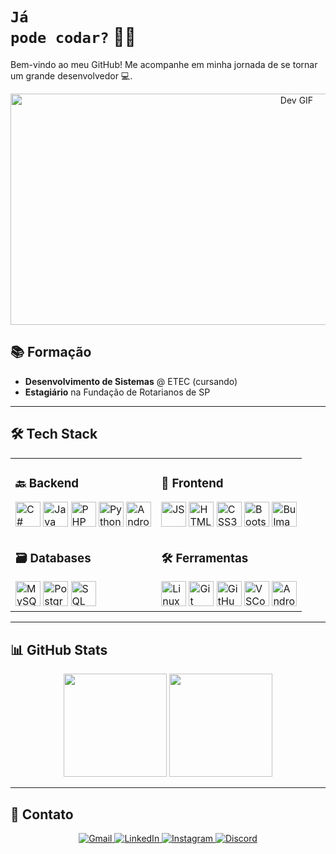 
# <code style="color:name_color">Já pode codar?</code> 👨‍💻

Bem-vindo ao meu GitHub! Me acompanhe em minha jornada de se tornar um grande desenvolvedor 💻.

<div align="center">
  <img src="https://i.pinimg.com/originals/e1/7a/b9/e17ab9681bec36303a67cd0e13a7b170.gif" alt="Dev GIF" width="900" height="370">
</div>

## 📚 Formação
- **Desenvolvimento de Sistemas** @ ETEC (cursando)
- **Estagiário** na Fundação de Rotarianos de SP

---

## 🛠 Tech Stack

<div align="center">
  <table>
    <tr>
      <!-- Coluna Backend -->
      <td valign="top">
        <h3>🔙 Backend</h3>
        <div>
          <img src="https://cdn.jsdelivr.net/gh/devicons/devicon/icons/csharp/csharp-original.svg" height="40" alt="C#"/>
          <img src="https://cdn.jsdelivr.net/gh/devicons/devicon/icons/java/java-original.svg" height="40" alt="Java"/>
          <img src="https://cdn.jsdelivr.net/gh/devicons/devicon/icons/php/php-original.svg" height="40" alt="PHP"/>
          <img src="https://cdn.jsdelivr.net/gh/devicons/devicon/icons/python/python-original.svg" height="40" alt="Python"/>
          <img src="https://cdn.jsdelivr.net/gh/devicons/devicon/icons/android/android-plain.svg" height="40" alt="Android"/>
        </div>
      </td>
      <!-- Coluna Frontend -->
      <td valign="top">
        <h3>🎨 Frontend</h3>
        <div>
          <img src="https://cdn.jsdelivr.net/gh/devicons/devicon/icons/javascript/javascript-original.svg" height="40" alt="JS"/>
          <img src="https://cdn.jsdelivr.net/gh/devicons/devicon/icons/html5/html5-original.svg" height="40" alt="HTML5"/>
          <img src="https://cdn.jsdelivr.net/gh/devicons/devicon/icons/css3/css3-original.svg" height="40" alt="CSS3"/>
          <img src="https://cdn.jsdelivr.net/gh/devicons/devicon/icons/bootstrap/bootstrap-original.svg" height="40" alt="Bootstrap"/>
          <img src="https://cdn.jsdelivr.net/gh/devicons/devicon/icons/bulma/bulma-plain.svg" height="40" alt="Bulma"/>
        </div>
      </td>
    </tr>
    <tr>
      <!-- Coluna Databases -->
      <td valign="top">
        <h3>🗃 Databases</h3>
        <div>
          <img src="https://cdn.jsdelivr.net/gh/devicons/devicon/icons/mysql/mysql-original.svg" height="40" alt="MySQL"/>
          <img src="https://cdn.jsdelivr.net/gh/devicons/devicon/icons/postgresql/postgresql-original.svg" height="40" alt="PostgreSQL"/>
          <img src="https://cdn.jsdelivr.net/gh/devicons/devicon/icons/microsoftsqlserver/microsoftsqlserver-plain.svg" height="40" alt="SQL Server"/>
        </div>
      </td>
      <!-- Coluna Ferramentas -->
      <td valign="top">
        <h3>🛠 Ferramentas</h3>
        <div>
          <img src="https://cdn.jsdelivr.net/gh/devicons/devicon/icons/linux/linux-original.svg" height="40" alt="Linux"/>
          <img src="https://cdn.jsdelivr.net/gh/devicons/devicon/icons/git/git-original.svg" height="40" alt="Git"/>
          <img src="https://cdn.jsdelivr.net/gh/devicons/devicon/icons/github/github-original.svg" height="40" alt="GitHub"/>
          <img src="https://cdn.jsdelivr.net/gh/devicons/devicon/icons/vscode/vscode-original.svg" height="40" alt="VSCode"/>
          <img src="https://cdn.jsdelivr.net/gh/devicons/devicon/icons/androidstudio/androidstudio-original.svg" height="40" alt="Android Studio"/>
        </div>
      </td>
    </tr>
  </table>
</div>

---

## 📊 GitHub Stats

<div align="center">
  <img height="165em" src="https://github-readme-stats.vercel.app/api/top-langs/?username=mr1c10&layout=compact&langs_count=6&theme=default"/>
  <img height="165em" src="https://github-readme-stats.vercel.app/api?username=mr1c10&show_icons=true&theme=default&include_all_commits=true"/>
</div>

---

## 📩 Contato

<div align="center">
  <a href="mailto:mauriciorcsouza1206@gmail.com">
    <img src="https://img.shields.io/badge/Gmail-D14836?style=for-the-badge&logo=gmail&logoColor=white" alt="Gmail">
  </a>
  <a href="https://www.linkedin.com/in/mr1c10">
    <img src="https://img.shields.io/badge/LinkedIn-0077B5?style=for-the-badge&logo=linkedin&logoColor=white" alt="LinkedIn">
  </a>
  <a href="https://www.instagram.com/_mau_rodrigues">
    <img src="https://img.shields.io/badge/Instagram-E4405F?style=for-the-badge&logo=instagram&logoColor=white" alt="Instagram">
  </a>
  <a href="https://discord.com/users/688597843833126963">
    <img src="https://img.shields.io/badge/Discord-7289DA?style=for-the-badge&logo=discord&logoColor=white" alt="Discord">
  </a>
</div>